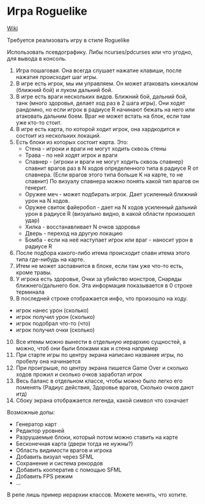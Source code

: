 # Игра Roguelike

[Wiki](https://ru.wikipedia.org/wiki/Roguelike)

Требуется реализовать игру в стиле Roguelike

Использовать псевдографику. Либы ncurses/pdcurses или что угодно, для вывода в консоль.

1) Игра пошаговая. Она всегда слушает нажатие клавиши, после нажатия происходит шаг игры.
2) В игре есть игрок, мы им управляем. Он может атаковать кинжалом (ближний бой) и луком дальний бой.
3) В игре есть враги нескольких видов. Ближний бой, дальний бой, танк (много здоровья, делает ход раз в 2 шага игры). Они ходят рандомно, но если игрок в радиусе R начинают бежать на него или атаковать дальним боем. Враг не может встать на блок, если там уже кто-то стоит.
4) В игре есть карта, по которой ходит игрок, она хардкодится и состоит из нескольких локаций.
5) Есть блоки из которых состоит карта. Это:
    - Стена - игроки и враги не могут ходить сквозь стены
    - Трава - по ней ходят игрок и враги
    - Спавнер - (игроки и враги не могут ходить сквозь спавнер) спавнит врагов раз в N ходов определенного типа в радиусе R от спавнера. (Если врагов этого типа больше K на карте, то не спавнит) По визуалу спавнера можно понять какой тип врагов он генерит.
    - Оружее меч - может подбирать игрок. Дает усиленный ближний урон на N ходов.
    - Оружее свиток файеробол - дает на N ходов усиленный дальний урон в радиусе R (визуально видно, в какой области произошел удар)
    - Хилка - восстанавливает N очков здоровья
    - Дверь - переход на другую локацию
    - Бомба - если на неё наступает игрок или враг - наносит урон в радиусе R
6) После подбора какого-либо итема происходит спавн итема этого типа где-нибудь на карте.
7) Итем не может заспавнится в блоке, если там уже что-то есть, кроме травы.
8) У игрока есть здоровье, Очки за убийство монстров, Снаряды ближнего/дальнего боя. Эта информация показывается в 0 строке терминала
9) В последней строке отображается инфо, что произошло на ходу.
 - игрок нанес урон (сколько)
 - игрок получил урон (сколько)
 - игрок подобрал что-то (что)
 - игрок получил очки (сколько)
10) Все итемы можно вынести в отдельную иерархию сущностей, а можно, чтоб они были блоками как и стена например
11) При старте игры по центру экрана написано название игры, по пробелу она начинается
12) При проигрыше, по центру экрана пишется Game Over и сколько ходов прожил и сколько очков заработал игрок
13) Весь баланс в отдельном классе, чтобы можно было легко его поменять (Радиус действия, Здоровье врагов, Сколько очков дают итд)
14) Сбоку экрана отображается легенда, какой символ что означает

Возможные допы:
- Генератор карт
- Редактор уровней
- Разрушаемые блоки, который потом можно ставить на карте
- Бесконечная карта (двери тогда не нужны?)
- Область видимости врагов и игрока
- Добавить визуал через SFML
- Сохранение и система рекордов
- Добавить кооператив с помощью SFML
- Добавить FPS режим
- ...

В репе лишь пример иерархии классов. Можете менять, что хотите.

